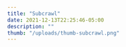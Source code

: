 ```yaml
---
title: "Subcrawl"
date: 2021-12-13T22:25:46-05:00
description: ""
thumb: "/uploads/thumb-subcrawl.png"
---
```


